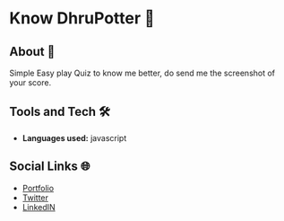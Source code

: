 # Know DhruPotter 👻

## About 🤔

Simple Easy play Quiz to know me better, do send me the screenshot of your score.

## Tools and Tech 🛠

- **Languages used:** javascript 

## Social Links 🌐

- [Portfolio](https://dhrupotter.netlify.app/)
- [Twitter](https://twitter.com/DhruviGandhi25)
- [LinkedIN](https://www.linkedin.com/in/dhruvi-gandhi-609a35166/)

